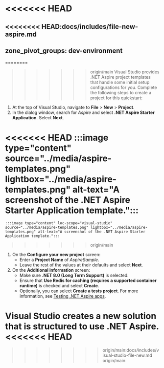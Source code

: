 <<<<<<< HEAD
=======
<<<<<<<< HEAD:docs/includes/file-new-aspire.md
---
zone_pivot_groups: dev-environment
---


========
>>>>>>> origin/main
Visual Studio provides .NET Aspire project templates that handle some initial setup configurations for you. Complete the following steps to create a project for this quickstart:

1. At the top of Visual Studio, navigate to **File** > **New** > **Project**.
1. In the dialog window, search for *Aspire* and select **.NET Aspire Starter Application**. Select **Next**.

<<<<<<< HEAD
    :::image type="content" source="../media/aspire-templates.png" lightbox="../media/aspire-templates.png" alt-text="A screenshot of the .NET Aspire Starter Application template.":::
=======
    :::image type="content" loc-scope="visual-studio" source="../media/aspire-templates.png" lightbox="../media/aspire-templates.png" alt-text="A screenshot of the .NET Aspire Starter Application template.":::
>>>>>>> origin/main

1. On the **Configure your new project** screen:
    - Enter a **Project Name** of *AspireSample*.
    - Leave the rest of the values at their defaults and select **Next**.
1. On the **Additional information** screen:
    - Make sure **.NET 8.0 (Long Term Support)** is selected.
    - Ensure that **Use Redis for caching (requires a supported container runtime)** is checked and select **Create**.
    - Optionally, you can select **Create a tests project**. For more information, see [Testing .NET Aspire apps](../fundamentals/testing.md).

Visual Studio creates a new solution that is structured to use .NET Aspire.
<<<<<<< HEAD
=======
>>>>>>>> origin/main:docs/includes/visual-studio-file-new.md
>>>>>>> origin/main
